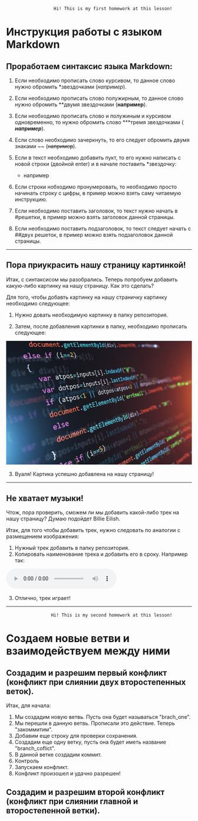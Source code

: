                       Hi! This is my first homework at this lesson!

# Инструкция работы с языком Markdown

## Проработаем синтаксис языка Markdown:

1. Если необходимо прописать слово курсивом, то данное слово нужно обромить *звездочками (*например*).
2. Если необходимо прописать слово полужирным, то данное слово нужно обромить **двумя звездочками (**например**).
3. Если необходимо прописать слово и полужиным и курсивом одновременно, то нужно обромить слово ***тремя звездочками (
   ***например***).
4. Если слово необходимо зачеркнуть, то его следует обромить двумя знаками ~~ (~~например~~).
5. Если в текст необходимо добавить пукт, то его нужно написать с новой строки (двойной enter) и в начале поставить *звездочку:

   * например

6. Если строки нобходимо пронумеровать, то необходимо просто начинать строку с цифры, в пример можно взять саму читаемую инструкцию.
7. Если необходимо поставить заголовок, то текст нужно начать в #решетки, в пример можно взять заголовок данной страницы.
8. Если необходимо поставить подзаголовок, то текст следует начать с ##двух решеток, в пример можно взять подзаголовок данной страницы.

___
## Пора приукрасить нашу страницу картинкой!

Итак, с синтаксисом мы разобрались. Теперь попробуем добавить какую-либо картинку на нашу страницу. Как это сделать?

Для того, чтобы добавть картинку на нашу страничку картинку необходимо следующее:
1. Нужно довать необходимую картинку в папку репозитория. 

2. Затем, после добавления картинки в папку, необходимо прописать следующее: 

 ![Текст](language.jpg)

3. Вуаля! Картика успешно добавлена на нашу страницу!
___

## Не хватает музыки!

Чтож, пора проверить, сможем ли мы добавить какой-либо трек на нашу страницу? Думаю подойдет Billie Eilish.

Итак, для того чтобы добавить трек, нужно следовать по аналогии с размещением изображения:
1. Нужный трек добавить в папку репозитория.
2. Копировать наименование трека и добавить его в сроку. Например так:

<audio src="Billie_Eilish_Khalid_-_Lovely_.mp3" controls title="Title"></audio>

3. Отлично, трек играет!

____

                     Hi! This is my second homework at this lesson!

# Создаем новые ветви и взаимодействуем между ними


## Создадим и разрешим первый конфликт (конфликт при слиянии двух второстепенных веток).

Итак, для начала:
1. Мы создадим новую ветвь. Пусть она будет называться "brach_one".
2. Мы перешли в данную ветвь. Прописали это действие. Теперь "закоммитим".
3. Добавим еще строку для проверки сохранения. 
4. Создадим еще одну ветку, пусть она будет иметь название "branch_coflict".
5. В данной ветке создадим коммит.
6. Контроль
7. Запускаем конфликт.
8. Конфликт произошел и удачно разрешен! 

## Создадим и разрешим второй конфликт (конфликт при слиянии главной и второстепенной ветки).

